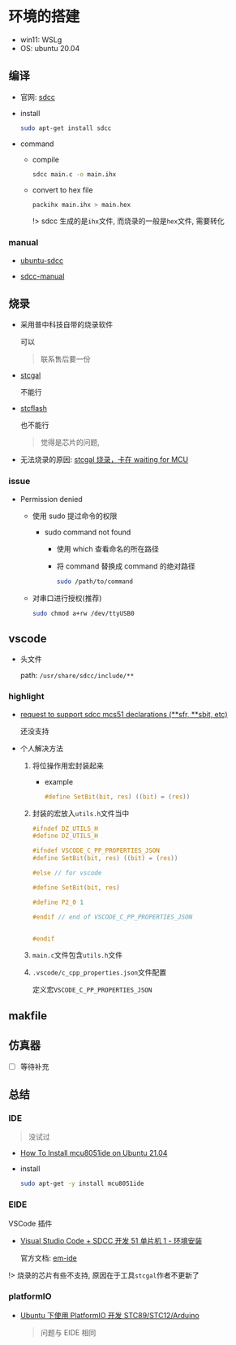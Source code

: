 # 环境的搭建

- win11: WSLg
- OS: ubuntu 20.04

## 编译

- 官网: [sdcc](http://sdcc.sourceforge.net/)

- install

  ```bash
  sudo apt-get install sdcc
  ```

- command

  - compile

    ```bash
    sdcc main.c -o main.ihx
    ```

  - convert to hex file

    ```bash
    packihx main.ihx > main.hex
    ```

    !> sdcc 生成的是`ihx`文件, 而烧录的一般是`hex`文件, 需要转化

### manual

- [ubuntu-sdcc](https://manpages.ubuntu.com/manpages/bionic/man1/sdcc.1.html)

- [sdcc-manual](https://sdcc.sourceforge.net/doc/sdccman.pdf)

## 烧录

- 采用普中科技自带的烧录软件

  可以

  > 联系售后要一份

- [stcgal](https://github.com/grigorig/stcgal)

  不能行

- [stcflash](https://github.com/laborer/stcflash)

  也不能行

  > 觉得是芯片的问题,

- 无法烧录的原因: [stcgal 烧录，卡在 waiting for MCU](https://discuss.em-ide.com/d/237-stcgalwaiting-for-mcu)

### issue

- Permission denied

  - 使用 sudo 提过命令的权限

    - sudo command not found

      - 使用 which 查看命名的所在路径

      - 将 command 替换成 command 的绝对路径

        ```bash
        sudo /path/to/command
        ```

  - 对串口进行授权(推荐)

    ```bash
    sudo chmod a+rw /dev/ttyUSB0
    ```

## vscode

- 头文件

  path: `/usr/share/sdcc/include/**`

### highlight

- [request to support sdcc mcs51 declarations (**sfr, **sbit, etc)](https://github.com/microsoft/vscode-cpptools/issues/2499)

  还没支持

- 个人解决方法

  1. 将位操作用宏封装起来

     - example

       ```c
       #define SetBit(bit, res) ((bit) = (res))
       ```

  2. 封装的宏放入`utils.h`文件当中

     ```c
     #ifndef DZ_UTILS_H
     #define DZ_UTILS_H

     #ifndef VSCODE_C_PP_PROPERTIES_JSON
     #define SetBit(bit, res) ((bit) = (res))

     #else // for vscode

     #define SetBit(bit, res)

     #define P2_0 1

     #endif // end of VSCODE_C_PP_PROPERTIES_JSON


     #endif
     ```

  3. `main.c`文件包含`utils.h`文件
  4. `.vscode/c_cpp_properties.json`文件配置

     定义宏`VSCODE_C_PP_PROPERTIES_JSON`

## makfile

[](Makefile ":include :type=code makefile")

## 仿真器

- [ ] 等待补充

## 总结

### IDE

> 没试过

- [How To Install mcu8051ide on Ubuntu 21.04](https://installati.one/ubuntu/21.04/mcu8051ide/)

- install

  ```bash
  sudo apt-get -y install mcu8051ide
  ```

### EIDE

VSCode 插件

- [Visual Studio Code + SDCC 开发 51 单片机 1 - 环境安装](https://blog.csdn.net/pq113_6/article/details/120922369)

  官方文档: [em-ide](https://em-ide.com/zh-cn/docs/modules/flasher/#stcgal)

!> 烧录的芯片有些不支持, 原因在于工具`stcgal`作者不更新了

### platformIO

- [Ubuntu 下使用 PlatformIO 开发 STC89/STC12/Arduino](https://blog.csdn.net/michaelchain/article/details/119776690)

  > 问题与 EIDE 相同
